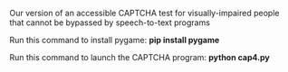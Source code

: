 Our version of an accessible CAPTCHA test for visually-impaired people that cannot be bypassed by speech-to-text programs

Run this command to install pygame: **pip install pygame**
    
Run this command to launch the CAPTCHA program: **python cap4.py**

